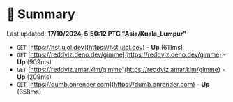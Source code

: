 # 📖 Summary
Last updated: **17/10/2024, 5:50:12 PTG "Asia/Kuala_Lumpur"**

- `GET` [https://hst.ujol.dev](https://hst.ujol.dev) - **Up** (611ms)
- `GET` [https://reddviz.deno.dev/gimme](https://reddviz.deno.dev/gimme) - **Up** (909ms)
- `GET` [https://reddviz.amar.kim/gimme](https://reddviz.amar.kim/gimme) - **Up** (209ms)
- `GET` [https://dumb.onrender.com](https://dumb.onrender.com) - **Up** (358ms)
